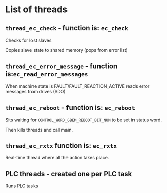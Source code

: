 # List of threads

## `thread_ec_check` - function is: `ec_check`

Checks for lost slaves

Copies slave state to shared memory (pops from error list)

## `thread_ec_error_message` - function is:`ec_read_error_messages`

When machine state is FAULT/FAULT_REACTION_ACTIVE reads error messages from drives (SDO)

## `thread_ec_reboot` - function is: `ec_reboot`

Sits waiting for `CONTROL_WORD_GBEM_REBOOT_BIT_NUM` to be set in status word.

Then kills threads and call main.

## `thread_ec_rxtx`  function is: `ec_rxtx`

Real-time thread where all the action takes place.

## PLC threads - created one per PLC task

Runs PLC tasks